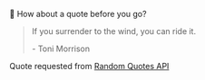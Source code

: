 📣 How about a quote before you go?

> If you surrender to the wind, you can ride it.
>
> <p>- Toni Morrison</p>

Quote requested from [Random Quotes API](https://github.com/lukePeavey/quotable)
